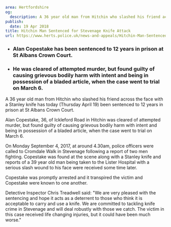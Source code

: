 ```yaml
area: Hertfordshire
og:
  description: A 36 year old man from Hitchin who slashed his friend across the face with a Stanley knife has today (Thursday April 19) been sentenced to 12 years in prison at St Albans Crown Court.
publish:
  date: 19 Apr 2018
title: Hitchin Man Sentenced for Stevenage Knife Attack
url: https://www.herts.police.uk/news-and-appeals/Hitchin-Man-Sentenced-for-Stevenage-Knife-Attack-0090
```

* ### Alan Copestake has been sentenced to 12 years in prison at St Albans Crown Court.

 * ### He was cleared of attempted murder, but found guilty of causing grievous bodily harm with intent and being in possession of a bladed article, when the case went to trial on March 6.

A 36 year old man from Hitchin who slashed his friend across the face with a Stanley knife has today (Thursday April 19) been sentenced to 12 years in prison at St Albans Crown Court.

Alan Copestake, 36, of Ickleford Road in Hitchin was cleared of attempted murder, but found guilty of causing grievous bodily harm with intent and being in possession of a bladed article, when the case went to trial on March 6.

On Monday September 4, 2017, at around 4.30am, police officers were called to Cromdale Walk in Stevenage following a report of two men fighting. Copestake was found at the scene along with a Stanley knife and reports of a 39 year old man being taken to the Lister Hospital with a serious slash wound to his face were received some time later.

Copestake was promptly arrested and it transpired the victim and Copestake were known to one another.

Detective Inspector Chris Treadwell said: "We are very pleased with the sentencing and hope it acts as a deterrent to those who think it is acceptable to carry and use a knife. We are committed to tackling knife crime in Stevenage and will deal robustly with those we catch. The victim in this case received life changing injuries, but it could have been much worse."
